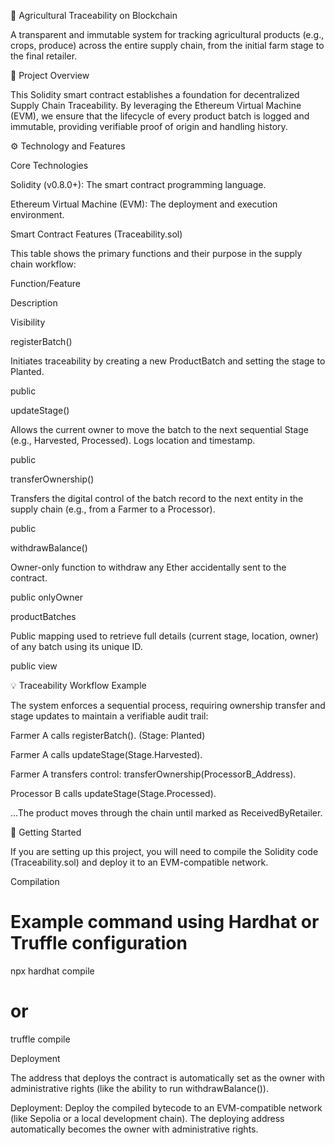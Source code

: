 🌾 Agricultural Traceability on Blockchain

A transparent and immutable system for tracking agricultural products (e.g., crops, produce) across the entire supply chain, from the initial farm stage to the final retailer.

📝 Project Overview

This Solidity smart contract establishes a foundation for decentralized Supply Chain Traceability. By leveraging the Ethereum Virtual Machine (EVM), we ensure that the lifecycle of every product batch is logged and immutable, providing verifiable proof of origin and handling history.

⚙️ Technology and Features

Core Technologies

Solidity (v0.8.0+): The smart contract programming language.

Ethereum Virtual Machine (EVM): The deployment and execution environment.

Smart Contract Features (Traceability.sol)

This table shows the primary functions and their purpose in the supply chain workflow:

Function/Feature

Description

Visibility

registerBatch()

Initiates traceability by creating a new ProductBatch and setting the stage to Planted.

public

updateStage()

Allows the current owner to move the batch to the next sequential Stage (e.g., Harvested, Processed). Logs location and timestamp.

public

transferOwnership()

Transfers the digital control of the batch record to the next entity in the supply chain (e.g., from a Farmer to a Processor).

public

withdrawBalance()

Owner-only function to withdraw any Ether accidentally sent to the contract.

public onlyOwner

productBatches

Public mapping used to retrieve full details (current stage, location, owner) of any batch using its unique ID.

public view

💡 Traceability Workflow Example

The system enforces a sequential process, requiring ownership transfer and stage updates to maintain a verifiable audit trail:

Farmer A calls registerBatch(). (Stage: Planted)

Farmer A calls updateStage(Stage.Harvested).

Farmer A transfers control: transferOwnership(ProcessorB_Address).

Processor B calls updateStage(Stage.Processed).

...The product moves through the chain until marked as ReceivedByRetailer.

🚀 Getting Started

If you are setting up this project, you will need to compile the Solidity code (Traceability.sol) and deploy it to an EVM-compatible network.

Compilation

# Example command using Hardhat or Truffle configuration
npx hardhat compile
# or
truffle compile


Deployment

The address that deploys the contract is automatically set as the owner with administrative rights (like the ability to run withdrawBalance()).



Deployment: Deploy the compiled bytecode to an EVM-compatible network (like Sepolia or a local development chain). The deploying address automatically becomes the owner with administrative rights.
